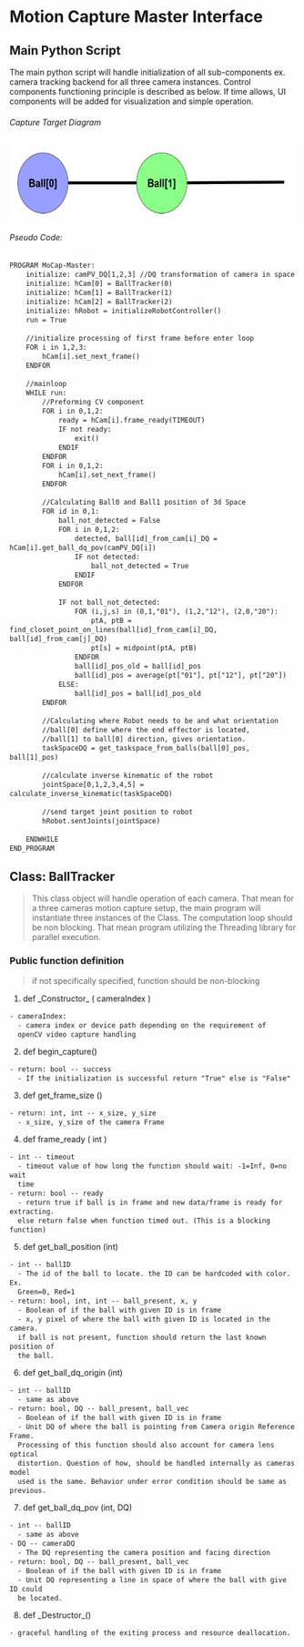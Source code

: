 # Motion Capture Master Interface
## Main Python Script

The main python script will handle initialization of all sub-components ex. camera tracking backend for all three camera instances. Control components functioning principle is described as below. If time allows, UI components will be added for visualization and simple operation.

###### Capture Target Diagram
<img src="./Images/Capture_Target_Diagram.png" width="600" height="130">

###### Pseudo Code:  
    PROGRAM MoCap-Master:
        initialize: camPV_DQ[1,2,3] //DQ transformation of camera in space
        initialize: hCam[0] = BallTracker(0)
        initialize: hCam[1] = BallTracker(1)
        initialize: hCam[2] = BallTracker(2)
        initialize: hRobot = initializeRobotController()
        run = True

        //initialize processing of first frame before enter loop
        FOR i in 1,2,3:
            hCam[i].set_next_frame()
        ENDFOR

        //mainloop
        WHILE run:
            //Preforming CV component
            FOR i in 0,1,2:
                ready = hCam[i].frame_ready(TIMEOUT)
                IF not ready:
                    exit()
                ENDIF
            ENDFOR
            FOR i in 0,1,2:
                hCam[i].set_next_frame()
            ENDFOR

            //Calculating Ball0 and Ball1 position of 3d Space
            FOR id in 0,1:
                ball_not_detected = False
                FOR i in 0,1,2:
                    detected, ball[id]_from_cam[i]_DQ = hCam[i].get_ball_dq_pov(camPV_DQ[i])
                    IF not detected:
                        ball_not_detected = True
                    ENDIF
                ENDFOR

                IF not ball_not_detected:
                    FOR (i,j,s) in (0,1,"01"), (1,2,"12"), (2,0,"20"):
                        ptA, ptB = find_closet_point_on_lines(ball[id]_from_cam[i]_DQ, ball[id]_from_cam[j]_DQ)
                        pt[s] = midpoint(ptA, ptB)
                    ENDFOR
                    ball[id]_pos_old = ball[id]_pos
                    ball[id]_pos = average(pt["01"], pt["12"], pt["20"])
                ELSE:
                    ball[id]_pos = ball[id]_pos_old
            ENDFOR

            //Calculating where Robot needs to be and what orientation
            //ball[0] define where the end effector is located,
            //ball[1] to ball[0] direction, gives orientation.
            taskSpaceDQ = get_taskspace_from_balls(ball[0]_pos, ball[1]_pos)

            //calculate inverse kinematic of the robot
            jointSpace[0,1,2,3,4,5] = calculate_inverse_kinematic(taskSpaceDQ)

            //send target joint position to robot
            hRobot.sentJoints(jointSpace)

        ENDWHILE 
    END_PROGRAM


## Class: BallTracker

> This class object will handle operation of each camera. That mean for a three
 cameras motion capture setup, the main program will instantiate three instances
 of the Class. The computation loop should be non blocking. That mean program utilizing the Threading
 library for parallel execution.

### Public function definition
> if not specifically specified, function should be non-blocking

  1. def \_Constructor_ ( cameraIndex )

    - cameraIndex:
      - camera index or device path depending on the requirement of
      openCV video capture handling

  2. def begin_capture()

    - return: bool -- success
      - If the initialization is successful return "True" else is "False"  

  3. def get_frame_size ()

    - return: int, int -- x_size, y_size
      - x_size, y_size of the camera Frame

  4. def frame_ready ( int )

    - int -- timeout
      - timeout value of how long the function should wait: -1=Inf, 0=no wait
      time
    - return: bool -- ready
      - return true if ball is in frame and new data/frame is ready for extracting.
      else return false when function timed out. (This is a blocking function)

  5. def get_ball_position (int)

    - int -- ballID
      - The id of the ball to locate. the ID can be hardcoded with color. Ex.
      Green=0, Red=1
    - return: bool, int, int -- ball_present, x, y
      - Boolean of if the ball with given ID is in frame
      - x, y pixel of where the ball with given ID is located in the camera.
      if ball is not present, function should return the last known position of
      the ball.

  6. def get_ball_dq_origin (int)

    - int -- ballID
      - same as above
    - return: bool, DQ -- ball_present, ball_vec
      - Boolean of if the ball with given ID is in frame
      - Unit DQ of where the ball is pointing from Camera origin Reference Frame.
      Processing of this function should also account for camera lens optical
      distortion. Question of how, should be handled internally as cameras model
      used is the same. Behavior under error condition should be same as previous.   

  7. def get_ball_dq_pov (int, DQ)

    - int -- ballID
      - same as above
    - DQ -- cameraDQ
      - The DQ representing the camera position and facing direction
    - return: bool, DQ -- ball_present, ball_vec
      - Boolean of if the ball with given ID is in frame
      - Unit DQ representing a line in space of where the ball with give ID could
      be located.

  8. def \_Destructor_()

    - graceful handling of the exiting process and resource deallocation.
